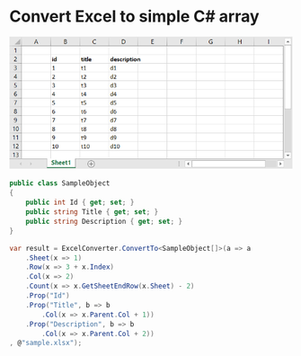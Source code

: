 # Convert Excel to simple C# array

![](/Samples/SimpleArray/sample.png)

```C#
public class SampleObject
{
    public int Id { get; set; }
    public string Title { get; set; }
    public string Description { get; set; }
}
```

```C#
var result = ExcelConverter.ConvertTo<SampleObject[]>(a => a
    .Sheet(x => 1)
    .Row(x => 3 + x.Index)
    .Col(x => 2)
    .Count(x => x.GetSheetEndRow(x.Sheet) - 2)
    .Prop("Id")
    .Prop("Title", b => b
        .Col(x => x.Parent.Col + 1))
    .Prop("Description", b => b
        .Col(x => x.Parent.Col + 2))
, @"sample.xlsx");
```

